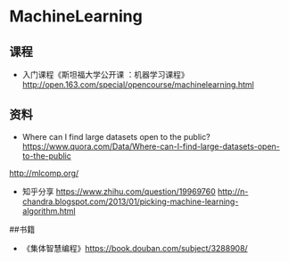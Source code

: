 # MachineLearning

## 课程
- 入门课程《斯坦福大学公开课 ：机器学习课程》http://open.163.com/special/opencourse/machinelearning.html

## 资料
- Where can I find large datasets open to the public? https://www.quora.com/Data/Where-can-I-find-large-datasets-open-to-the-public

http://mlcomp.org/


- 知乎分享
https://www.zhihu.com/question/19969760
http://n-chandra.blogspot.com/2013/01/picking-machine-learning-algorithm.html

##书籍

- 《集体智慧编程》https://book.douban.com/subject/3288908/
